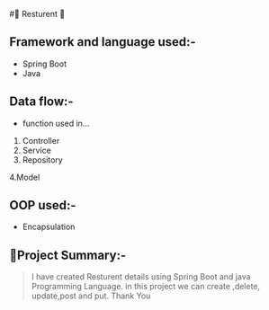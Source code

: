 #🏩 Resturent 🏩

## Framework and language used:-
* Spring Boot
* Java 

## Data flow:-
* function used in...
1. Controller
2. Service
3. Repository

4.Model

## OOP used:-
* Encapsulation

## 📝Project Summary:-
> I have created Resturent details using Spring Boot and java Programming Language. in this project we can create ,delete, update,post and put.
Thank You
